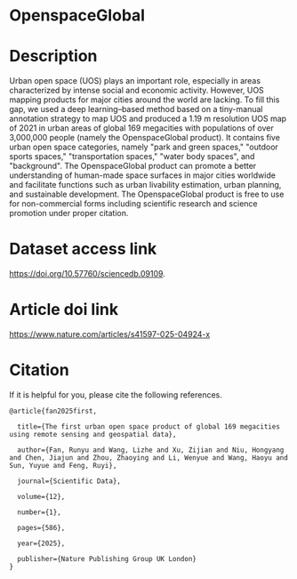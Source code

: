 # OpenspaceGlobal

# Description
Urban open space (UOS) plays an important role, especially in areas characterized by intense social and economic activity. However, UOS mapping products for major cities around the world are lacking. To fill this gap, we used a deep learning–based method based on a tiny-manual annotation strategy to map UOS and produced a 1.19 m resolution UOS map of 2021 in urban areas of global 169 megacities with populations of over 3,000,000 people (namely the OpenspaceGlobal product). It contains five urban open space categories, namely "park and green spaces," "outdoor sports spaces," "transportation spaces," "water body spaces", and "background". The OpenspaceGlobal product can promote a better understanding of human-made space surfaces in major cities worldwide and facilitate functions such as urban livability estimation, urban planning, and sustainable development. The OpenspaceGlobal product is free to use for non-commercial forms including scientific research and science promotion under proper citation.

# Dataset access link
https://doi.org/10.57760/sciencedb.09109.

# Article doi link
https://www.nature.com/articles/s41597-025-04924-x

# Citation
If it is helpful for you, please cite the following references.

    @article{fan2025first,
    
      title={The first urban open space product of global 169 megacities using remote sensing and geospatial data},
      
      author={Fan, Runyu and Wang, Lizhe and Xu, Zijian and Niu, Hongyang and Chen, Jiajun and Zhou, Zhaoying and Li, Wenyue and Wang, Haoyu and Sun, Yuyue and Feng, Ruyi},
      
      journal={Scientific Data},
      
      volume={12},
      
      number={1},
      
      pages={586},
      
      year={2025},
      
      publisher={Nature Publishing Group UK London}
    }



 


